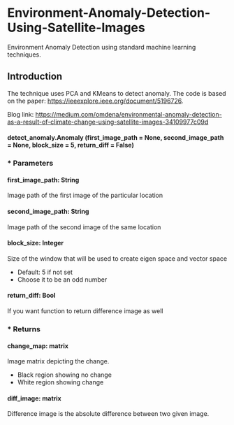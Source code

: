 # Environment-Anomaly-Detection-Using-Satellite-Images
Environment Anomaly Detection using standard machine learning techniques.

## Introduction

The technique uses PCA and KMeans to detect anomaly. The code is based on the paper: https://ieeexplore.ieee.org/document/5196726. 

Blog link: https://medium.com/omdena/environmental-anomaly-detection-as-a-result-of-climate-change-using-satellite-images-34109977c09d

#### detect_anomaly.Anomaly (first_image_path = None, second_image_path = None, block_size = 5, return_diff = False)

### * Parameters

#### first_image_path: String
  Image path of the first image of the particular location
#### second_image_path: String
  Image path of the second image of the same location
#### block_size: Integer
  Size of the window that will be used to create eigen space and vector space 
  * Default: 5 if not set
  * Choose it to be an odd number
#### return_diff: Bool
  If you want function to return difference image as well
  
  
### * Returns

#### change_map: matrix
  Image matrix depicting the change.
  * Black region showing no change
  * White region showing change
 
#### diff_image: matrix
  Difference image is the absolute difference between two given image.

